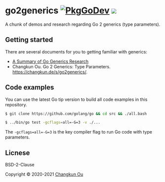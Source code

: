 # go2generics [![PkgGoDev](https://pkg.go.dev/badge/golang.design/x/go2generics)](https://pkg.go.dev/golang.design/x/go2generics) ![](https://changkun.de/urlstat?mode=github&repo=golang-design/go2generics)

A chunk of demos and research regarding Go 2 generics (type parameters).

## Getting started

There are several documents for you to getting familiar with generics:

- [A Summary of Go Generics Research](./generics.md)
- Changkun Ou. Go 2 Generics: Type Parameters. https://changkun.de/s/go2generics/.

## Code examples

You can use the latest Go tip version to build all code examples in this repository.

```sh
$ git clone https://github.com/golang/go && cd src && ./all.bash

$ ../bin/go test -gcflags=all=-G=3 -v ./...
```

The `-gcflags=all=-G=3` is the key compiler flag to run Go code with type parameters.

## Licnese

BSD-2-Clause

Copyright &copy; 2020-2021 [Changkun Ou](https://changkun.de)
